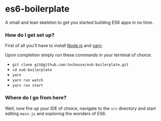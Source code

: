 # es6-boilerplate

A small and lean skeleton to get you started building ES6 apps in no time.

### How do I get set up?

First of all you'll have to install [Node.js](href:https://nodejs.org/en/) and [yarn](href:https://yarnpkg.com/en/docs/install).

Upon completion simply run these commands in your terminal of choice:

* `git clone git@github.com:techouse/es6-boilerplate.git`
* `cd es6-boilerplate`
* `yarn`
* `yarn run watch`
* `yarn run start`

### Where do I go from here?

Well, now fire up your IDE of choice, navigate to the `src` directory and start editing `main.js` and exploring the wonders of ES6.